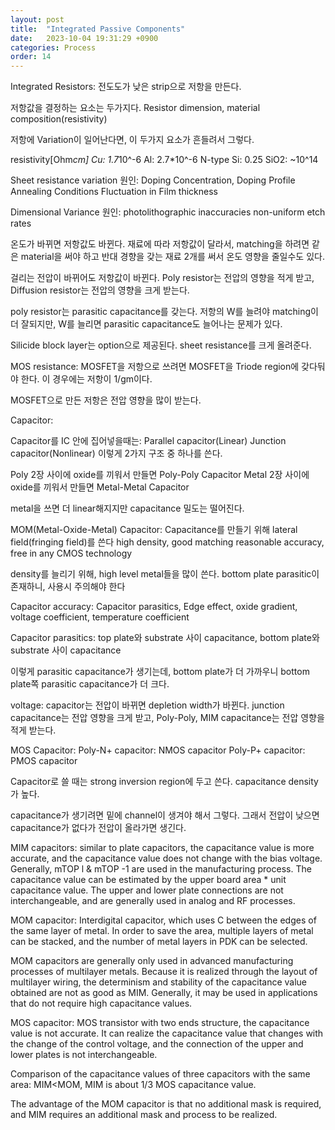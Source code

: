 ```yaml
---
layout: post
title:  "Integrated Passive Components"
date:   2023-10-04 19:31:29 +0900
categories: Process
order: 14
---
```


Integrated Resistors:
전도도가 낮은 strip으로 저항을 만든다.

저항값을 결정하는 요소는 두가지다.
Resistor dimension,
material composition(resistivity)

저항에 Variation이 일어난다면, 이 두가지 요소가 흔들려서 그렇다.

resistivity[Ohm*cm]
Cu: 1.7*10^-6
Al: 2.7*10^-6
N-type Si: 0.25
SiO2: ~10^14

Sheet resistance variation 원인:
Doping Concentration, Doping Profile
Annealing Conditions
Fluctuation in Film thickness

Dimensional Variance 원인:
photolithographic inaccuracies
non-uniform etch rates

온도가 바뀌면 저항값도 바뀐다.
재료에 따라 저항값이 달라서,
matching을 하려면 같은 material을 써야 하고
반대 경향을 갖는 재료 2개를 써서 온도 영향을 줄일수도 있다.

걸리는 전압이 바뀌어도 저항값이 바뀐다.
Poly resistor는 전압의 영향을 적게 받고,
Diffusion resistor는 전압의 영향을 크게 받는다.

poly resistor는 parasitic capacitance를 갖는다.
저항의 W를 늘려야 matching이 더 잘되지만,
W를 늘리면 parasitic capacitance도 늘어나는 문제가 있다.

Silicide block layer는 option으로 제공된다.
sheet resistance를 크게 올려준다.


MOS resistance:
MOSFET을 저항으로 쓰려면 MOSFET을 Triode region에 갖다둬야 한다.
이 경우에는 저항이 1/gm이다.

MOSFET으로 만든 저항은 전압 영향을 많이 받는다.


Capacitor:

Capacitor를 IC 안에 집어넣을때는:
Parallel capacitor(Linear)
Junction capacitor(Nonlinear) 이렇게 2가지 구조 중 하나를 쓴다.

Poly 2장 사이에 oxide를 끼워서 만들면 Poly-Poly Capacitor
Metal 2장 사이에 oxide를 끼워서 만들면 Metal-Metal Capacitor

metal을 쓰면 더 linear해지지만 capacitance 밀도는 떨어진다.

MOM(Metal-Oxide-Metal) Capacitor:
Capacitance를 만들기 위해 lateral field(fringing field)를 쓴다
high density, good matching
reasonable accuracy, free in any CMOS technology

density를 늘리기 위해, high level metal들을 많이 쓴다.
bottom plate parasitic이 존재하니, 사용시 주의해야 한다

Capacitor accuracy:
Capacitor parasitics, Edge effect, oxide gradient, voltage coefficient, temperature coefficient

Capacitor parasitics:
top plate와 substrate 사이 capacitance,
bottom plate와 substrate 사이 capacitance

이렇게 parasitic capacitance가 생기는데, bottom plate가 더 가까우니
bottom plate쪽 parasitic capacitance가 더 크다.

voltage:
capacitor는 전압이 바뀌면 depletion width가 바뀐다.
junction capacitance는 전압 영향을 크게 받고,
Poly-Poly, MIM capacitance는 전압 영향을 적게 받는다.

MOS Capacitor:
Poly-N+ capacitor: NMOS capacitor
Poly-P+ capacitor: PMOS capacitor

Capacitor로 쓸 때는 strong inversion region에 두고 쓴다.
capacitance density가 높다.

capacitance가 생기려면 밑에 channel이 생겨야 해서 그렇다.
그래서 전압이 낮으면 capacitance가 없다가 전압이 올라가면 생긴다.



MIM capacitors: similar to plate capacitors, the capacitance value is more accurate, and the capacitance value does not change with the bias voltage. Generally, mTOP l & mTOP -1 are used in the manufacturing process. The capacitance value can be estimated by the upper board area * unit capacitance value. The upper and lower plate connections are not interchangeable, and are generally used in analog and RF processes.

MOM capacitor: Interdigital capacitor, which uses C between the edges of the same layer of metal. In order to save the area, multiple layers of metal can be stacked, and the number of metal layers in PDK can be selected.

MOM capacitors are generally only used in advanced manufacturing processes of multilayer metals. Because it is realized through the layout of multilayer wiring, the determinism and stability of the capacitance value obtained are not as good as MIM. Generally, it may be used in applications that do not require high capacitance values.

MOS capacitor: MOS transistor with two ends structure, the capacitance value is not accurate. It can realize the capacitance value that changes with the change of the control voltage, and the connection of the upper and lower plates is not interchangeable.

Comparison of the capacitance values of three capacitors with the same area: MIM<MOM, MIM is about 1/3 MOS capacitance value.

The advantage of the MOM capacitor is that no additional mask is required, and MIM requires an additional mask and process to be realized.